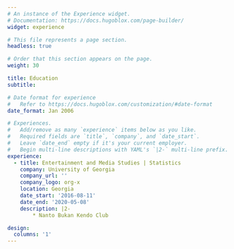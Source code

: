 ```yaml
---
# An instance of the Experience widget.
# Documentation: https://docs.hugoblox.com/page-builder/
widget: experience

# This file represents a page section.
headless: true

# Order that this section appears on the page.
weight: 30

title: Education
subtitle:

# Date format for experience
#   Refer to https://docs.hugoblox.com/customization/#date-format
date_format: Jan 2006

# Experiences.
#   Add/remove as many `experience` items below as you like.
#   Required fields are `title`, `company`, and `date_start`.
#   Leave `date_end` empty if it's your current employer.
#   Begin multi-line descriptions with YAML's `|2-` multi-line prefix.
experience:
  - title: Entertainment and Media Studies | Statistics
    company: University of Georgia
    company_url: ''
    company_logo: org-x
    location: Georgia
    date_start: '2016-08-11'
    date_end: '2020-05-08'
    description: |2-
        * Nanto Bukan Kendo Club

design:
  columns: '1'
---
```


